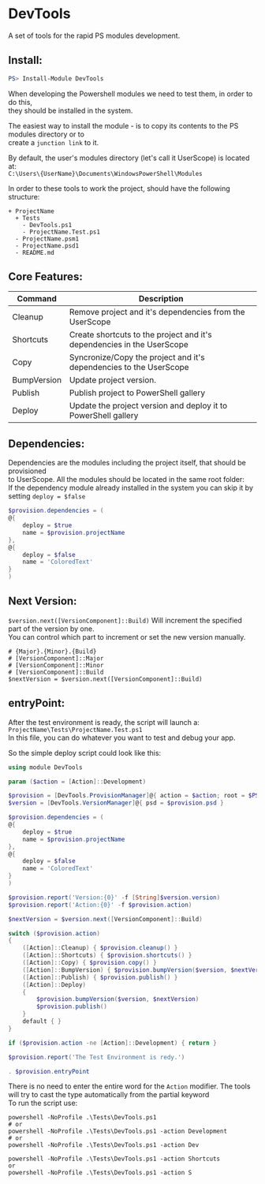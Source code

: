 # DevTools

A set of tools for the rapid PS modules development.


## Install:

```powershell
PS> Install-Module DevTools
```

When developing the Powershell modules we need to test them, in order to do this,<br>
they should be installed in the system. 

The easiest way to install the module - is to copy its contents to the PS modules directory or to<br>
create a `junction link` to it.

By default, the user's modules directory (let's call it UserScope) is located at:<br>
`C:\Users\{UserName}\Documents\WindowsPowerShell\Modules`

In order to these tools to work the project, should have the following structure:

```
+ ProjectName
  + Tests
    - DevTools.ps1
    - ProjectName.Test.ps1
  - ProjectName.psm1
  - ProjectName.psd1
  - README.md
```

## Core Features:

| Command   | Description |
| --------- | ----------- |
Cleanup     | Remove project and it's dependencies from the UserScope
Shortcuts   | Create shortcuts to the project and it's dependencies in the UserScope
Copy        | Syncronize/Copy the project and it's dependencies to the UserScope
BumpVersion | Update project version.
Publish     | Publish project to PowerShell gallery
Deploy      | Update the project version and deploy it to PowerShell gallery

## Dependencies:

Dependencies are the modules including the project itself, that should be provisioned<br>
to UserScope. All the modules should be located in the same root folder:<br>
If the dependency module already installed in the system you can skip it by setting `deploy = $false`

``` Powershell
$provision.dependencies = (
@{
    deploy = $true
    name = $provision.projectName
},
@{
    deploy = $false
    name = 'ColoredText'
}
)
```

## Next Version:

`$version.next([VersionComponent]::Build)` Will increment the specified part of the version by one.<br>
You can control which part to increment or set the new version manually.

```
# {Major}.{Minor}.{Build}
# [VersionComponent]::Major 
# [VersionComponent]::Minor
# [VersionComponent]::Build
$nextVersion = $version.next([VersionComponent]::Build)
```
## entryPoint:
 
 After the test environment is ready, the script will launch a:<br>
`ProjectName\Tests\ProjectName.Test.ps1`<br>
In this file, you can do whatever you want to test and debug your app.

So the simple deploy script could look like this:

```powershell
using module DevTools

param ($action = [Action]::Development)

$provision = [DevTools.ProvisionManager]@{ action = $action; root = $PSScriptRoot}
$version = [DevTools.VersionManager]@{ psd = $provision.psd }

$provision.dependencies = (
@{
    deploy = $true
    name = $provision.projectName
},
@{
    deploy = $false
    name = 'ColoredText'
}
)

$provision.report('Version:{0}' -f [String]$version.version)
$provision.report('Action:{0}' -f $provision.action)

$nextVersion = $version.next([VersionComponent]::Build)

switch ($provision.action)
{
    ([Action]::Cleanup) { $provision.cleanup() }
    ([Action]::Shortcuts) { $provision.shortcuts() }
    ([Action]::Copy) { $provision.copy() }
    ([Action]::BumpVersion) { $provision.bumpVersion($version, $nextVersion) }
    ([Action]::Publish) { $provision.publish() }
    ([Action]::Deploy)
    {
        $provision.bumpVersion($version, $nextVersion)
        $provision.publish()
    }
    default { }
}

if ($provision.action -ne [Action]::Development) { return }

$provision.report('The Test Environment is redy.')

. $provision.entryPoint

```

There is no need to enter the entire word for the `Action` modifier.
The tools will try to cast the type automatically from the partial keyword<br>
To run the script use:

```shell
powershell -NoProfile .\Tests\DevTools.ps1
# or
powershell -NoProfile .\Tests\DevTools.ps1 -action Development
# or
powershell -NoProfile .\Tests\DevTools.ps1 -action Dev

powershell -NoProfile .\Tests\DevTools.ps1 -action Shortcuts
or 
powershell -NoProfile .\Tests\DevTools.ps1 -action S
```

